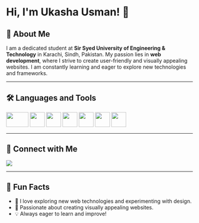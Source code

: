 # Hi, I'm Ukasha Usman! 👋

## 🚀 About Me  
I am a dedicated student at **Sir Syed University of Engineering & Technology** in Karachi, Sindh, Pakistan. My passion lies in **web development**, where I strive to create user-friendly and visually appealing websites. I am constantly learning and eager to explore new technologies and frameworks. 

---

## 🛠️ Languages and Tools  

<div>
   <img src="https://img.shields.io/badge/HTML5-E34F26?style=flat&logo=html5&logoColor=white" width="60" height="40"/>
  <img src="https://img.shields.io/badge/CSS3-1572B6?style=flat&logo=css3&logoColor=white" width="40" height="40"/>
  <img src="https://img.shields.io/badge/JavaScript-F7DF1E?style=flat&logo=javascript&logoColor=black" width="40" height="40"/>
  <img src="https://img.shields.io/badge/React-61DAFB?style=flat&logo=react&logoColor=black" width="40" height="40"/>
  <img src="https://img.shields.io/badge/Bootstrap-7952B3?style=flat&logo=bootstrap&logoColor=white" width="40" height="40"/>
  <img src="https://img.shields.io/badge/Git-F05032?style=flat&logo=git&logoColor=white" width="40" height="40"/>
  <img src="https://img.shields.io/badge/GitHub-181717?style=flat&logo=github&logoColor=white" width="40" height="40"/>
</div>

---

## 🔗 Connect with Me  

<p>
  <a href="https://www.linkedin.com/in/ukashausman/">
    <img src="https://img.shields.io/badge/LinkedIn-blue?style=flat&logo=linkedin" />
  </a>
</p>

---

## 🎯 Fun Facts  
- 🚀 I love exploring new web technologies and experimenting with design.  
- 🎨 Passionate about creating visually appealing websites.  
- 💡 Always eager to learn and improve!  



